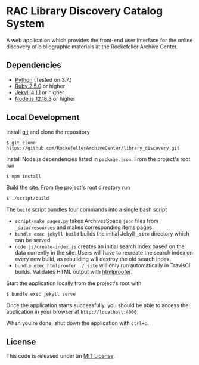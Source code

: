 # RAC Library Discovery Catalog System

A web application which provides the front-end user interface for the online discovery of bibliographic materials at the Rockefeller Archive Center.

## Dependencies

* [Python](https://www.python.org/downloads/) (Tested on 3.7.)
* [Ruby 2.5.0](https://www.ruby-lang.org/en/) or higher
* [Jekyll 4.1.1](https://jekyllrb.com/) or higher
* [Node.js 12.18.3](https://nodejs.org/en/) or higher

## Local Development

Install [git](https://git-scm.com/) and clone the repository

    $ git clone https://github.com/RockefellerArchiveCenter/library_discovery.git

Install Node.js dependencies listed in `package.json`. From the project's root run

    $ npm install

Build the site. From the project's root directory run

    $ ./script/build

The `build` script bundles four commands into a single bash script
  * `script/make_pages.py` takes ArchivesSpace `json` files from `_data/resources` and makes corresponding items pages.
  * `bundle exec jekyll build` builds the initial Jekyll `_site` directory which can be served
  * `node js/create-index.js` creates an initial search index based on the data currently in the site. Users will have to recreate the search index on every new build, as rebuilding will destroy the old search index.
  * `bundle exec htmlproofer ./_site` will only run automatically in TravisCI builds. Validates HTML output with [htmlproofer](https://www.rubydoc.info/gems/html-proofer/1.3.0).

Start the application locally from the project's root with

    $ bundle exec jekyll serve

Once the application starts successfully, you should be able to access the application in your browser at `http://localhost:4000`

When you're done, shut down the application with `ctrl+c`.

## License

This code is released under an [MIT License](LICENSE).
